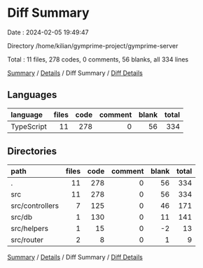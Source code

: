 # Diff Summary

Date : 2024-02-05 19:49:47

Directory /home/kilian/gymprime-project/gymprime-server

Total : 11 files,  278 codes, 0 comments, 56 blanks, all 334 lines

[Summary](results.md) / [Details](details.md) / Diff Summary / [Diff Details](diff-details.md)

## Languages
| language | files | code | comment | blank | total |
| :--- | ---: | ---: | ---: | ---: | ---: |
| TypeScript | 11 | 278 | 0 | 56 | 334 |

## Directories
| path | files | code | comment | blank | total |
| :--- | ---: | ---: | ---: | ---: | ---: |
| . | 11 | 278 | 0 | 56 | 334 |
| src | 11 | 278 | 0 | 56 | 334 |
| src/controllers | 7 | 125 | 0 | 46 | 171 |
| src/db | 1 | 130 | 0 | 11 | 141 |
| src/helpers | 1 | 15 | 0 | -2 | 13 |
| src/router | 2 | 8 | 0 | 1 | 9 |

[Summary](results.md) / [Details](details.md) / Diff Summary / [Diff Details](diff-details.md)